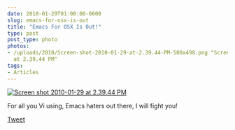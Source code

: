 ```yaml
---
date: 2010-01-29T01:00:00-0600
slug: emacs-for-osx-is-out
title: "Emacs For OSX Is Out!"
type: post
post_type: photo
photos:
- /uploads/2010/Screen-shot-2010-01-29-at-2.39.44-PM-500x498.png "Screen shot 2010-01-29
  at 2.39.44 PM"
tags:
- Articles
---
```


[![](/uploads/2010/Screen-shot-2010-01-29-at-2.39.44-PM-500x498.png "Screen shot 2010-01-29 at 2.39.44 PM")](http://emacsformacosx.com/)




 For all you Vi using, Emacs haters out there, I will fight you!




[Tweet](http://twitter.com/share)

